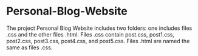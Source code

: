 # Personal-Blog-Website
The project Personal Blog Website includes two folders: one includes files .css and the other files .html. Files .css contain post.css, post1.css, post2.css, post3.css, post4.css, and post5.css. Files .html are named the same as files .css.
